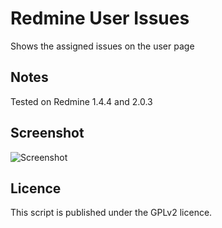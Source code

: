 # Redmine User Issues

Shows the assigned issues on the user page

## Notes

Tested on Redmine 1.4.4 and 2.0.3

## Screenshot

![Screenshot](https://github.com/klausmeyer/Redmine-User-Issues/raw/master/readme_screenshot.png)

## Licence

This script is published under the GPLv2 licence.
